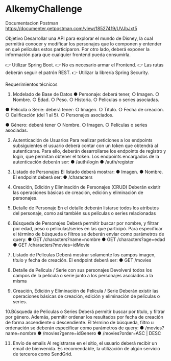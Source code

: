 # AlkemyChallenge
Documentacion Postman https://documenter.getpostman.com/view/18527419/UVJbJxt5

Objetivo
Desarrollar una API para explorar el mundo de Disney, la cual permitirá conocer y modificar los
personajes que lo componen y entender en qué películas estos participaron. Por otro lado, deberá
exponer la información para que cualquier frontend pueda consumirla.

👉 Utilizar Spring Boot.
👉 No es necesario armar el Frontend.
👉 Las rutas deberán seguir el patrón REST.
👉 Utilizar la librería Spring Security.

Requerimientos técnicos
1. Modelado de Base de Datos
● Personaje: deberá tener,
○ Imagen.
○ Nombre.
○ Edad.
○ Peso.
○ Historia.
○ Películas o series asociadas.


● Película o Serie: deberá tener:
○ Imagen.
○ Título.
○ Fecha de creación.
○ Calificación (del 1 al 5).
○ Personajes asociados.


● Género: deberá tener
○ Nombre.
○ Imagen.
○ Películas o series asociadas.


2. Autenticación de Usuarios
Para realizar peticiones a los endpoints subsiguientes el usuario deberá contar con un token que
obtendrá al autenticarse. Para ello, deberán desarrollarse los endpoints de registro y login, que
permitan obtener el token.
Los endpoints encargados de la autenticación deberán ser:
● /auth/login
● /auth/register

3. Listado de Personajes
El listado deberá mostrar:
● Imagen.
● Nombre.
El endpoint deberá ser:
● /characters


4. Creación, Edición y Eliminación de Personajes (CRUD)
Deberán existir las operaciones básicas de creación, edición y eliminación de personajes.


5. Detalle de Personaje
En el detalle deberán listarse todos los atributos del personaje, como así también sus películas o
series relacionadas

6. Búsqueda de Personajes
Deberá permitir buscar por nombre, y filtrar por edad, peso o películas/series en las que participó.
Para especificar el término de búsqueda o filtros se deberán enviar como parámetros de query:
● GET /characters?name=nombre
● GET /characters?age=edad
● GET /characters?movies=idMovie


7. Listado de Películas
Deberá mostrar solamente los campos imagen, título y fecha de creación.
El endpoint deberá ser:
● GET /movies


8. Detalle de Película / Serie con sus personajes
Devolverá todos los campos de la película o serie junto a los personajes asociados a la misma


9. Creación, Edición y Eliminación de Película / Serie
Deberán existir las operaciones básicas de creación, edición y eliminación de películas o series.


10.Búsqueda de Películas o Series
Deberá permitir buscar por título, y filtrar por género. Además, permitir ordenar los resultados por
fecha de creación de forma ascendiente o descendiente.
El término de búsqueda, filtro u ordenación se deberán especificar como parámetros de query:
● /movies?name=nombre
● /movies?genre=idGenero
● /movies?order=ASC | DESC


11. Envío de emails
Al registrarse en el sitio, el usuario deberá recibir un email de bienvenida. Es recomendable, la
utilización de algún servicio de terceros como SendGrid.
